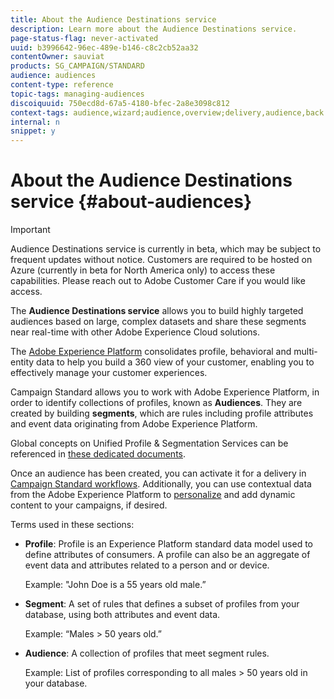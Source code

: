 ```yaml
---
title: About the Audience Destinations service
description: Learn more about the Audience Destinations service.
page-status-flag: never-activated
uuid: b3996642-96ec-489e-b146-c8c2cb52aa32
contentOwner: sauviat
products: SG_CAMPAIGN/STANDARD
audience: audiences
content-type: reference
topic-tags: managing-audiences
discoiquuid: 750ecd8d-67a5-4180-bfec-2a8e3098c812
context-tags: audience,wizard;audience,overview;delivery,audience,back
internal: n
snippet: y
---
```


# About the Audience Destinations service {#about-audiences}

>[!IMPORTANT]
>
>Audience Destinations service is currently in beta, which may be subject to frequent updates without notice. Customers are required to be hosted on Azure (currently in beta for North America only) to access these capabilities. Please reach out to Adobe Customer Care if you would like access.

The **Audience Destinations service** allows you to build highly targeted audiences based on large, complex datasets and share these segments near real-time with other Adobe Experience Cloud solutions.

The [Adobe Experience Platform](https://www.adobe.io/apis/experienceplatform/home.html) consolidates profile, behavioral and multi-entity data to help you build a 360 view of your customer, enabling you to effectively manage your customer experiences.

Campaign Standard allows you to work with Adobe Experience Platform, in order to identify collections of profiles, known as **Audiences**. They are created by building **segments**, which are rules including profile attributes and event data originating from Adobe Experience Platform.

Global concepts on Unified Profile & Segmentation Services can be referenced in [these dedicated documents](https://www.adobe.io/apis/experienceplatform/home/profile-identity-segmentation.html).

Once an audience has been created, you can activate it for a delivery in [Campaign Standard workflows](../../automating/using/aep-targeting-audiences.md). Additionally, you can use contextual data from the Adobe Experience Platform to [personalize](../../automating/using/aep-personalizing-campaigns.md) and add dynamic content to your campaigns, if desired.

Terms used in these sections:

* **Profile**: Profile is an Experience Platform standard data model used to define attributes of consumers. A profile can also be an aggregate of event data and attributes related to a person and or device.

    Example: "John Doe is a 55 years old male.”

* **Segment**: A set of rules that defines a subset of profiles from your database, using both attributes and event data.

    Example: “Males > 50 years old.”

* **Audience**: A collection of profiles that meet segment rules.

    Example: List of profiles corresponding to all males > 50 years old in your database.
